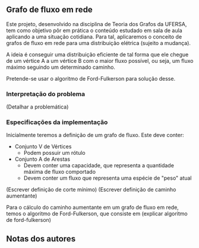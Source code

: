 ## Grafo de fluxo em rede 

Este projeto, desenvolvido na disciplina de Teoria dos Grafos da UFERSA, tem como objetivo pôr em prática o conteúdo estudado em sala de aula aplicando a uma situação cotidiana. Para tal, aplicaremos o conceito de grafos de fluxo em rede para uma distribuição elétrica (sujeito a mudança).

A ideia é conseguir uma distribuição eficiente de tal forma que ele chegue de um vértice A a um vértice B com o maior fluxo possível, ou seja, um fluxo máximo seguindo um determinado caminho.

Pretende-se usar o algoritmo de Ford-Fulkerson para solução desse.


### Interpretação do problema

(Detalhar a problemática)

### Especificações da implementação

Inicialmente teremos a definição de um grafo de fluxo. Este deve conter:

- Conjunto V de Vértices
  - Podem possuir um rótulo
- Conjunto A de Arestas
  - Devem conter uma capacidade, que representa a quantidade máxima de fluxo comportado
  - Devem conter um fluxo que representa uma espécie de "peso" atual

(Escrever definição de corte mínimo)
(Escrever definição de caminho aumentante)

Para o cálculo do caminho aumentante em um grafo de fluxo em rede, temos o algoritmo de Ford-Fulkerson, que consiste em (explicar algoritmo de ford-fulkerson)


## Notas dos autores

